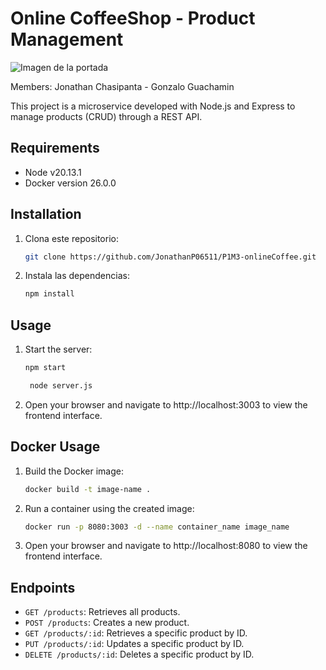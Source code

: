 # Online CoffeeShop - Product Management
![Imagen de la portada](/image/p1.jpg)

Members: Jonathan Chasipanta - Gonzalo Guachamin

This project is a microservice developed with Node.js and Express to manage products (CRUD) through a REST API.

## Requirements

- Node v20.13.1
- Docker version 26.0.0 

## Installation

1. Clona este repositorio:
    ```bash
    git clone https://github.com/JonathanP06511/P1M3-onlineCoffee.git
    ```

2. Instala las dependencias:
    ```bash
    npm install
    ```

## Usage

1. Start the server:
    ```bash
    npm start
    ```
     ```bash
      node server.js
    ```

2. Open your browser and navigate to http://localhost:3003 to view the frontend interface.
## Docker Usage

1. Build the Docker image:
    ```bash
    docker build -t image-name .
    ```

2. Run a container using the created image:
    ```bash
    docker run -p 8080:3003 -d --name container_name image_name
    ```

3. Open your browser and navigate to http://localhost:8080 to view the frontend interface.

## Endpoints

- `GET /products`: Retrieves all products.
- `POST /products`: Creates a new product.
- `GET /products/:id`: Retrieves a specific product by ID.
- `PUT /products/:id`: Updates a specific product by ID.
- `DELETE /products/:id`: Deletes a specific product by ID.

